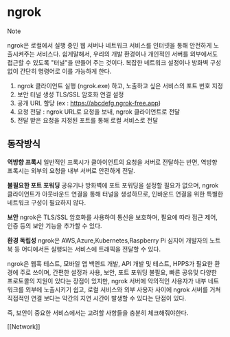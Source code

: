 # ngrok

> [!NOTE]
> 	 ngrok은 로컬에서 실행 중인 웹 서버나 네트워크 서비스를 인터넷을 통해 안전하게 노출시켜주는 서비스다.
> 	 쉽게말해서, 우리의 개발 환경이나 개인적인 서버를 외부에서도 접근할 수 있도록 "터널"을 만들어 주는 것이다.
> 	 복잡한 네트워크 설정이나 방화벽 구성 없이 간단히 명령어로 이를 가능하게 한다.

1. ngrok 클라이언트 실행 (ngrok.exe) 하고, 노출하고 싶은 서비스의 포트 번호 지정
2. 보안 터널 생성 TLS/SSL 암호화 연결 설정
3. 공개 URL 할당 (ex : https://abcdefg.ngrok-free.app)
4. 요청 전달 : ngrok URL로 요청을 보내, ngrok 클라이언트로 전달
5. 전달 받은 요청을 지정된 포트를 통해 로컬 서비스로 전달

## 동작방식

**역방향 프록시**
일반적인 프록시가 클아이언트의 요청을 서버로 전달하는 반면, 역방향 프록시는 외부의 요청을 내부 서버로 안전하게 전달.

**불필요한 포트 포워딩**
공유기나 방화벽에 포트 포워딩을 설정할 필요가 없으며, ngrok 클라이언트가 아웃바운드 연결을 통해 터널을 생성하므로, 인바운드 연결을 위한 특별한 네트워크 구성이 필요하지 않다.

**보안**
ngrok은 TLS/SSL 암호화를 사용하여 통신을 보호하며, 필요에 따라 접근 제어, 인증 등의 보안 기능을 추가할 수 있다.

**환경 독립성**
ngrok은 AWS,Azure,Kubernetes,Raspberry Pi 심지어 개발자의 노트북 등 어디에서든 실행되는 서비스에 트래픽을 전달할 수 있다.

ngrok은 웹훅 테스트, 모바일 앱 백엔드 개발, API 개발 및 테스트, HPPS가 필요한 환경에 주로 쓰이며, 간편한 설정과 사용, 보안, 포트 포워딩 불필요, 빠른 공유및 다양한 프로토콜의 지원이 있다는 장점이 있지만, ngrok 서버에 악의적인 사용자가 내부 네트워크를 외부에 노출시키기 쉽고, 로컬 서비스와 외부 사용자 사이에 ngrok 서버를 거쳐 직접적인 연결 보다는 약간의 지연 시간이 발생할 수 있다는 단점이 있다.

즉, 보안이 중요한 서비스에서는 고려할 사항들을 충분히 체크해줘야한다.

[[Network]]
